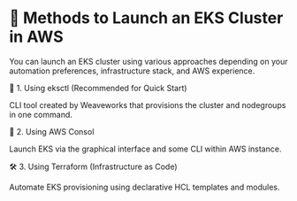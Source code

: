# 🚀 Methods to Launch an EKS Cluster in AWS

You can launch an EKS cluster using various approaches depending on your automation preferences, infrastructure stack, and AWS experience.

🧰 1. Using eksctl (Recommended for Quick Start)

CLI tool created by Weaveworks that provisions the cluster and nodegroups in one command.

🔧 2. Using AWS Consol 

Launch EKS via the graphical interface and some CLI within AWS instance.

🛠 3. Using Terraform (Infrastructure as Code)

Automate EKS provisioning using declarative HCL templates and modules.
